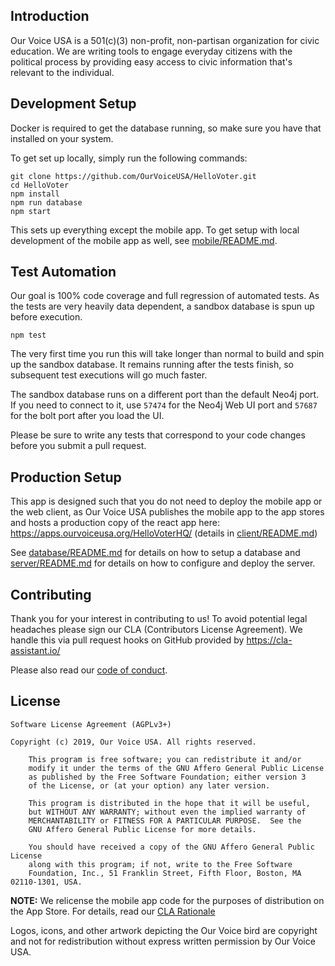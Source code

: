 ## Introduction

Our Voice USA is a 501(c)(3) non-profit, non-partisan organization for civic education. We are writing tools to engage everyday citizens with the political process by providing easy access to civic information that's relevant to the individual.

## Development Setup

Docker is required to get the database running, so make sure you have that installed on your system.

To get set up locally, simply run the following commands:

    git clone https://github.com/OurVoiceUSA/HelloVoter.git
    cd HelloVoter
    npm install
    npm run database
    npm start

This sets up everything except the mobile app. To get setup with local development of the mobile app as well, see [mobile/README.md](mobile/README.md).

## Test Automation

Our goal is 100% code coverage and full regression of automated tests. As the tests are very heavily data dependent, a sandbox database is spun up before execution.

    npm test

The very first time you run this will take longer than normal to build and spin up the sandbox database. It remains running after the tests finish, so subsequent test executions will go much faster.

The sandbox database runs on a different port than the default Neo4j port. If you need to connect to it, use `57474` for the Neo4j Web UI port and `57687` for the bolt port after you load the UI.

Please be sure to write any tests that correspond to your code changes before you submit a pull request.

## Production Setup

This app is designed such that you do not need to deploy the mobile app or the web client, as Our Voice USA publishes the mobile app to the app stores and hosts a production copy of the react app here: https://apps.ourvoiceusa.org/HelloVoterHQ/ (details in [client/README.md](client/README.md))

See [database/README.md](database/README.md) for details on how to setup a database and [server/README.md](server/README.md) for details on how to configure and deploy the server.

## Contributing

Thank you for your interest in contributing to us! To avoid potential legal headaches please sign our CLA (Contributors License Agreement). We handle this via pull request hooks on GitHub provided by https://cla-assistant.io/

Please also read our [code of conduct](CODE_OF_CONDUCT.md).

## License

	Software License Agreement (AGPLv3+)

	Copyright (c) 2019, Our Voice USA. All rights reserved.

        This program is free software; you can redistribute it and/or
        modify it under the terms of the GNU Affero General Public License
        as published by the Free Software Foundation; either version 3
        of the License, or (at your option) any later version.

        This program is distributed in the hope that it will be useful,
        but WITHOUT ANY WARRANTY; without even the implied warranty of
        MERCHANTABILITY or FITNESS FOR A PARTICULAR PURPOSE.  See the
        GNU Affero General Public License for more details.

        You should have received a copy of the GNU Affero General Public License
        along with this program; if not, write to the Free Software
        Foundation, Inc., 51 Franklin Street, Fifth Floor, Boston, MA 02110-1301, USA.

**NOTE:** We relicense the mobile app code for the purposes of distribution on the App Store. For details, read our [CLA Rationale](CLA-Rationale.md)

Logos, icons, and other artwork depicting the Our Voice bird are copyright and not for redistribution without express written permission by Our Voice USA.
